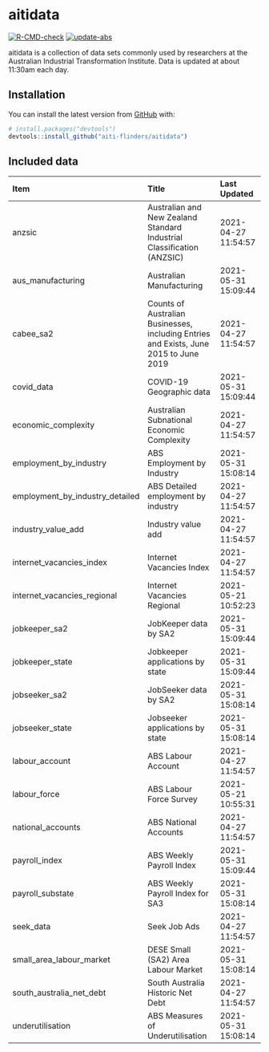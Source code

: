 
<!-- README.md is generated from README.Rmd. Please edit that file -->

# aitidata

<!-- badges: start -->

[![R-CMD-check](https://github.com/aiti-flinders/aitidata/actions/workflows/R-CMD-check.yaml/badge.svg)](https://github.com/aiti-flinders/aitidata/actions/workflows/R-CMD-check.yaml)
[![update-abs](https://github.com/aiti-flinders/aitidata/workflows/update-abs/badge.svg)](https://github.com/aiti-flinders/aitidata/actions)
<!-- badges: end -->

aitidata is a collection of data sets commonly used by researchers at
the Australian Industrial Transformation Institute. Data is updated at
about 11:30am each day.

## Installation

You can install the latest version from [GitHub](https://github.com/)
with:

``` r
# install.packages("devtools")
devtools::install_github("aiti-flinders/aitidata")
```

## Included data

| Item                               | Title                                                                                 | Last Updated        |
| :--------------------------------- | :------------------------------------------------------------------------------------ | :------------------ |
| anzsic                             | Australian and New Zealand Standard Industrial Classification (ANZSIC)                | 2021-04-27 11:54:57 |
| aus\_manufacturing                 | Australian Manufacturing                                                              | 2021-05-31 15:09:44 |
| cabee\_sa2                         | Counts of Australian Businesses, including Entries and Exists, June 2015 to June 2019 | 2021-04-27 11:54:57 |
| covid\_data                        | COVID-19 Geographic data                                                              | 2021-05-31 15:09:44 |
| economic\_complexity               | Australian Subnational Economic Complexity                                            | 2021-04-27 11:54:57 |
| employment\_by\_industry           | ABS Employment by Industry                                                            | 2021-05-31 15:08:14 |
| employment\_by\_industry\_detailed | ABS Detailed employment by industry                                                   | 2021-04-27 11:54:57 |
| industry\_value\_add               | Industry value add                                                                    | 2021-04-27 11:54:57 |
| internet\_vacancies\_index         | Internet Vacancies Index                                                              | 2021-04-27 11:54:57 |
| internet\_vacancies\_regional      | Internet Vacancies Regional                                                           | 2021-05-21 10:52:23 |
| jobkeeper\_sa2                     | JobKeeper data by SA2                                                                 | 2021-05-31 15:09:44 |
| jobkeeper\_state                   | Jobkeeper applications by state                                                       | 2021-05-31 15:09:44 |
| jobseeker\_sa2                     | JobSeeker data by SA2                                                                 | 2021-05-31 15:08:14 |
| jobseeker\_state                   | Jobseeker applications by state                                                       | 2021-05-31 15:08:14 |
| labour\_account                    | ABS Labour Account                                                                    | 2021-04-27 11:54:57 |
| labour\_force                      | ABS Labour Force Survey                                                               | 2021-05-21 10:55:31 |
| national\_accounts                 | ABS National Accounts                                                                 | 2021-04-27 11:54:57 |
| payroll\_index                     | ABS Weekly Payroll Index                                                              | 2021-05-31 15:09:44 |
| payroll\_substate                  | ABS Weekly Payroll Index for SA3                                                      | 2021-05-31 15:08:14 |
| seek\_data                         | Seek Job Ads                                                                          | 2021-04-27 11:54:57 |
| small\_area\_labour\_market        | DESE Small (SA2) Area Labour Market                                                   | 2021-05-31 15:08:14 |
| south\_australia\_net\_debt        | South Australia Historic Net Debt                                                     | 2021-04-27 11:54:57 |
| underutilisation                   | ABS Measures of Underutilisation                                                      | 2021-05-31 15:08:14 |
